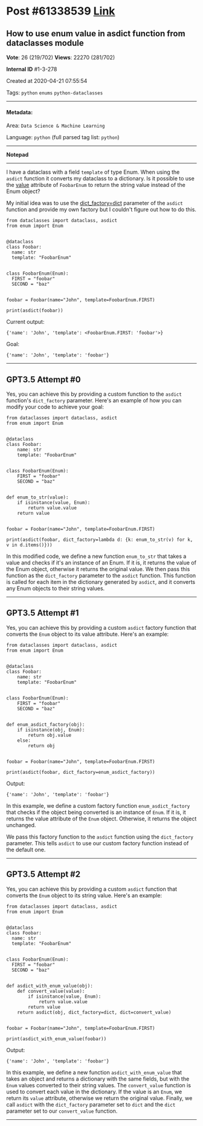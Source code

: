 
# Post \#61338539 [Link](https://stackoverflow.com/questions/61338539/)

## How to use enum value in asdict function from dataclasses module

**Vote**: 26 (219/702) **Views**: 22270 (281/702) 

**Internal ID** \#1-3-278

Created at 2020-04-21 07:55:54

Tags: `python` `enums` `python-dataclasses`

----------

#### Metadata:

Area: `Data Science & Machine Learning`

Language: `python` (full parsed tag list: `python`)

----------

**Notepad**


----------

I have a dataclass with a field `template` of type Enum. When using the `asdict` function it converts my dataclass to a dictionary. Is it possible to use the [value](https://docs.python.org/3/library/enum.html#programmatic-access-to-enumeration-members-and-their-attributes) attribute of `FoobarEnum` to return the string value instead of the Enum object?

My initial idea was to use the [dict_factory=dict](https://docs.python.org/3/library/dataclasses.html#dataclasses.asdict) parameter of the `asdict` function and provide my own factory but I couldn't figure out how to do this.

```
from dataclasses import dataclass, asdict
from enum import Enum


@dataclass
class Foobar:
  name: str
  template: "FoobarEnum"


class FoobarEnum(Enum):
  FIRST = "foobar"
  SECOND = "baz"


foobar = Foobar(name="John", template=FoobarEnum.FIRST)

print(asdict(foobar))
```


Current output:

```
{'name': 'John', 'template': <FoobarEnum.FIRST: 'foobar'>}
```


Goal:

```
{'name': 'John', 'template': 'foobar'}
```



----------
        
## GPT3.5 Attempt \#0

Yes, you can achieve this by providing a custom function to the `asdict` function's `dict_factory` parameter. Here's an example of how you can modify your code to achieve your goal:

```
from dataclasses import dataclass, asdict
from enum import Enum


@dataclass
class Foobar:
    name: str
    template: "FoobarEnum"


class FoobarEnum(Enum):
    FIRST = "foobar"
    SECOND = "baz"


def enum_to_str(value):
    if isinstance(value, Enum):
        return value.value
    return value


foobar = Foobar(name="John", template=FoobarEnum.FIRST)

print(asdict(foobar, dict_factory=lambda d: {k: enum_to_str(v) for k, v in d.items()}))
```

In this modified code, we define a new function `enum_to_str` that takes a value and checks if it's an instance of an Enum. If it is, it returns the value of the Enum object, otherwise it returns the original value. We then pass this function as the `dict_factory` parameter to the `asdict` function. This function is called for each item in the dictionary generated by `asdict`, and it converts any Enum objects to their string values.

--------

## GPT3.5 Attempt \#1

Yes, you can achieve this by providing a custom `asdict` factory function that converts the `Enum` object to its value attribute. Here's an example:

```
from dataclasses import dataclass, asdict
from enum import Enum


@dataclass
class Foobar:
    name: str
    template: "FoobarEnum"


class FoobarEnum(Enum):
    FIRST = "foobar"
    SECOND = "baz"


def enum_asdict_factory(obj):
    if isinstance(obj, Enum):
        return obj.value
    else:
        return obj


foobar = Foobar(name="John", template=FoobarEnum.FIRST)

print(asdict(foobar, dict_factory=enum_asdict_factory))
```

Output:

```
{'name': 'John', 'template': 'foobar'}
```

In this example, we define a custom factory function `enum_asdict_factory` that checks if the object being converted is an instance of `Enum`. If it is, it returns the value attribute of the `Enum` object. Otherwise, it returns the object unchanged.

We pass this factory function to the `asdict` function using the `dict_factory` parameter. This tells `asdict` to use our custom factory function instead of the default one.

--------

## GPT3.5 Attempt \#2

Yes, you can achieve this by providing a custom `asdict` function that converts the `Enum` object to its string value. Here's an example:

```
from dataclasses import dataclass, asdict
from enum import Enum


@dataclass
class Foobar:
  name: str
  template: "FoobarEnum"


class FoobarEnum(Enum):
  FIRST = "foobar"
  SECOND = "baz"


def asdict_with_enum_value(obj):
    def convert_value(value):
        if isinstance(value, Enum):
            return value.value
        return value
    return asdict(obj, dict_factory=dict, dict=convert_value)


foobar = Foobar(name="John", template=FoobarEnum.FIRST)

print(asdict_with_enum_value(foobar))
```

Output:
```
{'name': 'John', 'template': 'foobar'}
```

In this example, we define a new function `asdict_with_enum_value` that takes an object and returns a dictionary with the same fields, but with the `Enum` values converted to their string values. The `convert_value` function is used to convert each value in the dictionary. If the value is an `Enum`, we return its `value` attribute, otherwise we return the original value. Finally, we call `asdict` with the `dict_factory` parameter set to `dict` and the `dict` parameter set to our `convert_value` function.

--------
